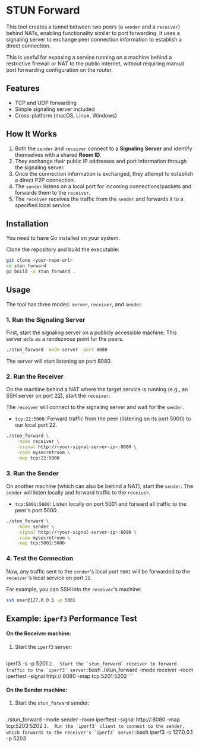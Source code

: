 # STUN Forward

This tool creates a tunnel between two peers (a `sender` and a `receiver`) behind NATs, enabling functionality similar to port forwarding. It uses a signaling server to exchange peer connection information to establish a direct connection.

This is useful for exposing a service running on a machine behind a restrictive firewall or NAT to the public internet, without requiring manual port forwarding configuration on the router.

## Features

-   TCP and UDP forwarding
-   Simple signaling server included
-   Cross-platform (macOS, Linux, Windows)

## How It Works

1.  Both the `sender` and `receiver` connect to a **Signaling Server** and identify themselves with a shared **Room ID**.
2.  They exchange their public IP addresses and port information through the signaling server.
3.  Once the connection information is exchanged, they attempt to establish a direct P2P connection.
4.  The `sender` listens on a local port for incoming connections/packets and forwards them to the `receiver`.
5.  The `receiver` receives the traffic from the `sender` and forwards it to a specified local service.

## Installation

You need to have Go installed on your system.

Clone the repository and build the executable:

```bash
git clone <your-repo-url>
cd stun_forward
go build -o stun_forward .
```

## Usage

The tool has three modes: `server`, `receiver`, and `sender`.

### 1. Run the Signaling Server

First, start the signaling server on a publicly accessible machine. This server acts as a rendezvous point for the peers.

```bash
./stun_forward -mode server -port 8080
```
The server will start listening on port 8080.

### 2. Run the Receiver

On the machine behind a NAT where the target service is running (e.g., an SSH server on port 22), start the `receiver`.

The `receiver` will connect to the signaling server and wait for the `sender`.

-   `tcp:22:5000`: Forward traffic from the peer (listening on its port 5000) to our local port 22.

```bash
./stun_forward \
    -mode receiver \
    -signal http://<your-signal-server-ip>:8080 \
    -room mysecretroom \
    -map tcp:22:5000
```

### 3. Run the Sender

On another machine (which can also be behind a NAT), start the `sender`. The `sender` will listen locally and forward traffic to the `receiver`.

-   `tcp:5001:5000`: Listen locally on port 5001 and forward all traffic to the peer's port 5000.

```bash
./stun_forward \
    -mode sender \
    -signal http://<your-signal-server-ip>:8080 \
    -room mysecretroom \
    -map tcp:5001:5000
```

### 4. Test the Connection

Now, any traffic sent to the `sender`'s local port `5001` will be forwarded to the `receiver`'s local service on port `22`.

For example, you can SSH into the `receiver`'s machine:

```bash
ssh user@127.0.0.1 -p 5001
```

## Example: `iperf3` Performance Test

#### On the Receiver machine:
1.  Start the `iperf3` server:
    ```bash
iperf3 -s -p 5201
    ```
2.  Start the `stun_forward` receiver to forward traffic to the `iperf3` server:
    ```bash
./stun_forward -mode receiver -room iperftest -signal http://<signal-ip>:8080 -map tcp:5201:5202
    ```

#### On the Sender machine:
1.  Start the `stun_forward` sender:
    ```bash
./stun_forward -mode sender -room iperftest -signal http://<signal-ip>:8080 -map tcp:5203:5202
    ```
2.  Run the `iperf3` client to connect to the sender, which forwards to the receiver's `iperf3` server:
    ```bash
iperf3 -c 127.0.0.1 -p 5203
```